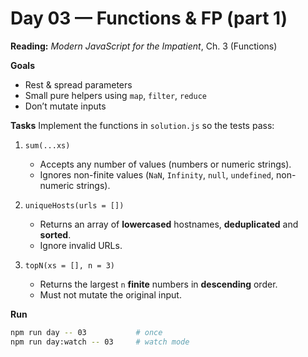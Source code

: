 # Day 03 — Functions & FP (part 1)

**Reading:** _Modern JavaScript for the Impatient_, Ch. 3 (Functions)

**Goals**

- Rest & spread parameters
- Small pure helpers using `map`, `filter`, `reduce`
- Don’t mutate inputs

**Tasks**
Implement the functions in `solution.js` so the tests pass:

1. `sum(...xs)`

   - Accepts any number of values (numbers or numeric strings).
   - Ignores non-finite values (`NaN`, `Infinity`, `null`, `undefined`, non-numeric strings).

2. `uniqueHosts(urls = [])`

   - Returns an array of **lowercased** hostnames, **deduplicated** and **sorted**.
   - Ignore invalid URLs.

3. `topN(xs = [], n = 3)`
   - Returns the largest `n` **finite** numbers in **descending** order.
   - Must not mutate the original input.

**Run**

```bash
npm run day -- 03           # once
npm run day:watch -- 03     # watch mode
```

